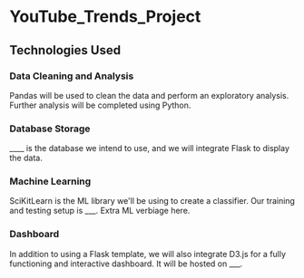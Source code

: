 # YouTube_Trends_Project

## Technologies Used
### Data Cleaning and Analysis
Pandas will be used to clean the data and perform an exploratory analysis. Further analysis will be completed using Python.

### Database Storage
____ is the database we intend to use, and we will integrate Flask to display the data.

### Machine Learning
SciKitLearn is the ML library we'll be using to create a classifier. Our training and testing setup is ___. Extra ML verbiage here.

### Dashboard
In addition to using a Flask template, we will also integrate D3.js for a fully functioning and interactive dashboard. It will be hosted on ___.

